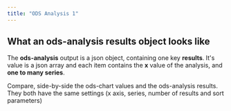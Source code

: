 ```yaml
---
title: "ODS Analysis 1"
---
```



## What an ods-analysis results object looks like

The **ods-analysis** output is a json object, containing one key **results**. 
It's value is a json array and each item contains the **x** value of the analysis, and **one to many series**.

Compare, side-by-side the ods-chart values and the ods-analysis results. They both have the same settings (x axis, series, number of results and sort parameters)


